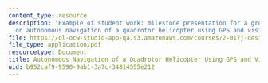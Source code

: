 ```yaml
---
content_type: resource
description: 'Example of student work: milestone presentation for a group project
  on autonomous navigation of a quadrotor helicopter using GPS and vision control.'
file: https://ol-ocw-studio-app-qa.s3.amazonaws.com/courses/2-017j-design-of-electromechanical-robotic-systems-fall-2009/b952caf995909ab13a7c34814555e212_MIT2_017JF09_sw1_milstone.pdf
file_type: application/pdf
resourcetype: Document
title: Autonomous Navigation of a Quadrotor Helicopter Using GPS and Vision Control
uid: b952caf9-9590-9ab1-3a7c-34814555e212
---
```

